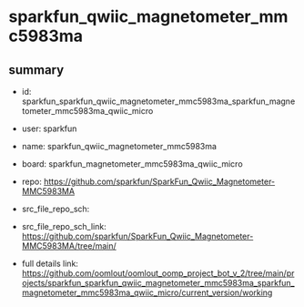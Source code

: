 # sparkfun_qwiic_magnetometer_mmc5983ma
 
## summary 
* id: sparkfun_sparkfun_qwiic_magnetometer_mmc5983ma_sparkfun_magnetometer_mmc5983ma_qwiic_micro
* user: sparkfun
* name: sparkfun_qwiic_magnetometer_mmc5983ma
* board: sparkfun_magnetometer_mmc5983ma_qwiic_micro
* repo: https://github.com/sparkfun/SparkFun_Qwiic_Magnetometer-MMC5983MA



* src_file_repo_sch: 
* src_file_repo_sch_link: https://github.com/sparkfun/SparkFun_Qwiic_Magnetometer-MMC5983MA/tree/main/
* full details link: https://github.com/oomlout/oomlout_oomp_project_bot_v_2/tree/main/projects/sparkfun_sparkfun_qwiic_magnetometer_mmc5983ma_sparkfun_magnetometer_mmc5983ma_qwiic_micro/current_version/working  







